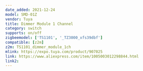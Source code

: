 ```yaml
---
date_added: 2021-12-24
model: SMD-01Z
vendor: Tuya
title: Dimmer Module 1 Channel
category: switch
supports: on/off
zigbeemodel: ['TS1101', '_TZ3000_xfs39dbf']
compatible: [z2m]
z2m: TS1101_dimmer_module_1ch
mlink: https://expo.tuya.com/product/907025
link: https://www.aliexpress.com/item/1005003012298844.html
link2: 
---
```

